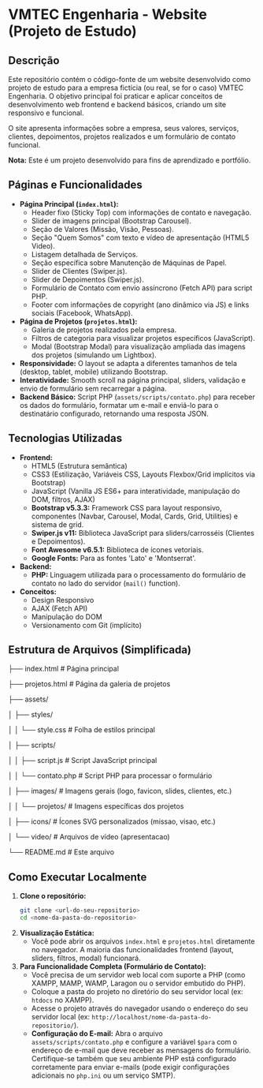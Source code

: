 # VMTEC Engenharia - Website (Projeto de Estudo)

## Descrição

Este repositório contém o código-fonte de um website desenvolvido como projeto de estudo para a empresa fictícia (ou real, se for o caso) VMTEC Engenharia. O objetivo principal foi praticar e aplicar conceitos de desenvolvimento web frontend e backend básicos, criando um site responsivo e funcional.

O site apresenta informações sobre a empresa, seus valores, serviços, clientes, depoimentos, projetos realizados e um formulário de contato funcional.

**Nota:** Este é um projeto desenvolvido para fins de aprendizado e portfólio.

## Páginas e Funcionalidades

*   **Página Principal (`index.html`):**
    *   Header fixo (Sticky Top) com informações de contato e navegação.
    *   Slider de imagens principal (Bootstrap Carousel).
    *   Seção de Valores (Missão, Visão, Pessoas).
    *   Seção "Quem Somos" com texto e vídeo de apresentação (HTML5 Video).
    *   Listagem detalhada de Serviços.
    *   Seção específica sobre Manutenção de Máquinas de Papel.
    *   Slider de Clientes (Swiper.js).
    *   Slider de Depoimentos (Swiper.js).
    *   Formulário de Contato com envio assíncrono (Fetch API) para script PHP.
    *   Footer com informações de copyright (ano dinâmico via JS) e links sociais (Facebook, WhatsApp).
*   **Página de Projetos (`projetos.html`):**
    *   Galeria de projetos realizados pela empresa.
    *   Filtros de categoria para visualizar projetos específicos (JavaScript).
    *   Modal (Bootstrap Modal) para visualização ampliada das imagens dos projetos (simulando um Lightbox).
*   **Responsividade:** O layout se adapta a diferentes tamanhos de tela (desktop, tablet, mobile) utilizando Bootstrap.
*   **Interatividade:** Smooth scroll na página principal, sliders, validação e envio de formulário sem recarregar a página.
*   **Backend Básico:** Script PHP (`assets/scripts/contato.php`) para receber os dados do formulário, formatar um e-mail e enviá-lo para o destinatário configurado, retornando uma resposta JSON.

## Tecnologias Utilizadas

*   **Frontend:**
    *   HTML5 (Estrutura semântica)
    *   CSS3 (Estilização, Variáveis CSS, Layouts Flexbox/Grid implícitos via Bootstrap)
    *   JavaScript (Vanilla JS ES6+ para interatividade, manipulação do DOM, filtros, AJAX)
    *   **Bootstrap v5.3.3:** Framework CSS para layout responsivo, componentes (Navbar, Carousel, Modal, Cards, Grid, Utilities) e sistema de grid.
    *   **Swiper.js v11:** Biblioteca JavaScript para sliders/carrosséis (Clientes e Depoimentos).
    *   **Font Awesome v6.5.1:** Biblioteca de ícones vetoriais.
    *   **Google Fonts:** Para as fontes 'Lato' e 'Montserrat'.
*   **Backend:**
    *   **PHP:** Linguagem utilizada para o processamento do formulário de contato no lado do servidor (`mail()` function).
*   **Conceitos:**
    *   Design Responsivo
    *   AJAX (Fetch API)
    *   Manipulação do DOM
    *   Versionamento com Git (implícito)

## Estrutura de Arquivos (Simplificada)

├── index.html # Página principal

├── projetos.html # Página da galeria de projetos

├── assets/

│ ├── styles/

│ │ └── style.css # Folha de estilos principal

│ ├── scripts/

│ │ ├── script.js # Script JavaScript principal

│ │ └── contato.php # Script PHP para processar o formulário

│ ├── images/ # Imagens gerais (logo, favicon, slides, clientes, etc.)

│ │ └── projetos/ # Imagens específicas dos projetos

│ ├── icons/ # Ícones SVG personalizados (missao, visao, etc.)

│ └── video/ # Arquivos de vídeo (apresentacao)

└── README.md # Este arquivo

## Como Executar Localmente

1.  **Clone o repositório:**
    ```bash
    git clone <url-do-seu-repositorio>
    cd <nome-da-pasta-do-repositorio>
    ```
2.  **Visualização Estática:**
    *   Você pode abrir os arquivos `index.html` e `projetos.html` diretamente no navegador. A maioria das funcionalidades frontend (layout, sliders, filtros, modal) funcionará.
3.  **Para Funcionalidade Completa (Formulário de Contato):**
    *   Você precisa de um servidor web local com suporte a PHP (como XAMPP, MAMP, WAMP, Laragon ou o servidor embutido do PHP).
    *   Coloque a pasta do projeto no diretório do seu servidor local (ex: `htdocs` no XAMPP).
    *   Acesse o projeto através do navegador usando o endereço do seu servidor local (ex: `http://localhost/nome-da-pasta-do-repositorio/`).
    *   **Configuração do E-mail:** Abra o arquivo `assets/scripts/contato.php` e configure a variável `$para` com o endereço de e-mail que deve receber as mensagens do formulário. Certifique-se também que seu ambiente PHP está configurado corretamente para enviar e-mails (pode exigir configurações adicionais no `php.ini` ou um serviço SMTP).